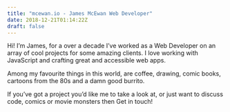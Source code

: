 ```yaml
---
title: "mcewan.io - James McEwan Web Developer"
date: 2018-12-21T01:14:22Z
draft: false
---
```


Hi! I’m James, for a over a decade I’ve worked as a Web Developer on an array of cool projects for some amazing clients. I love working with JavaScript and crafting great and accessible web apps.

Among my favourite things in this world, are coffee, drawing, comic books, cartoons from the 80s and a damn good burrito.

If you’ve got a project you’d like me to take a look at, or just want to discuss code, comics or movie monsters then Get in touch!